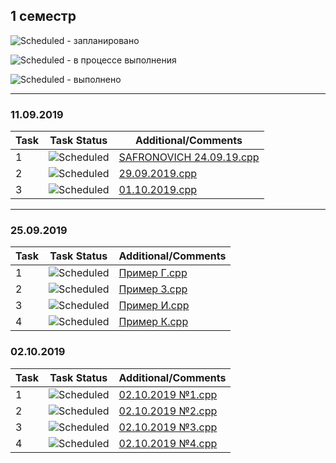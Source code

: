 ## 1 семестр


![Scheduled](https://github.com/AnzhelikaKravchuk/.NET-Training.-Spring-2019/blob/master/Pictures/icons-target.png) - запланировано

![Scheduled](https://github.com/AnzhelikaKravchuk/.NET-Training.-Spring-2019/blob/master/Pictures/icons-inprogress.png) - в процессе выполнения

![Scheduled](https://github.com/AnzhelikaKravchuk/.NET-Training.-Spring-2019/blob/master/Pictures/icons-ok.png) - выполнено

---

### 11.09.2019 
| Task | Task Status | Additional/Comments |
| -------- | -------- | --------|  
| 1 | ![Scheduled](https://github.com/AnzhelikaKravchuk/.NET-Training.-Spring-2019/blob/master/Pictures/icons-ok.png)|[SAFRONOVICH 24.09.19.cpp](https://github.com/DoraSafrv/PM.Safronovich.2019/blob/master/1%20%D1%81%D0%B5%D0%BC%D0%B5%D1%81%D1%82%D1%80/11.09.2019/SAFRONOVICH%2024.09.19.cpp)
| 2 | ![Scheduled](https://github.com/AnzhelikaKravchuk/.NET-Training.-Spring-2019/blob/master/Pictures/icons-ok.png)|[29.09.2019.cpp](https://github.com/DoraSafrv/PM.Safronovich.2019/blob/master/1%20%D1%81%D0%B5%D0%BC%D0%B5%D1%81%D1%82%D1%80/11.09.2019/29.09.2019.cpp)
| 3 |![Scheduled](https://github.com/AnzhelikaKravchuk/.NET-Training.-Spring-2019/blob/master/Pictures/icons-ok.png) |[01.10.2019.cpp](https://github.com/DoraSafrv/PM.Safronovich.2019/blob/master/1%20%D1%81%D0%B5%D0%BC%D0%B5%D1%81%D1%82%D1%80/11.09.2019/01.10.2019.cpp)
---

### 25.09.2019 
| Task | Task Status | Additional/Comments |
| -------- | -------- | --------|  
| 1 | ![Scheduled](https://github.com/AnzhelikaKravchuk/.NET-Training.-Spring-2019/blob/master/Pictures/icons-ok.png)|[Пример Г.cpp](https://github.com/DoraSafrv/PM.Safronovich.2019/blob/master/1%20%D1%81%D0%B5%D0%BC%D0%B5%D1%81%D1%82%D1%80/25.09.2019/%D0%9F%D1%80%D0%B8%D0%BC%D0%B5%D1%80%20%D0%93.cpp)
| 2 | ![Scheduled](https://github.com/AnzhelikaKravchuk/.NET-Training.-Spring-2019/blob/master/Pictures/icons-ok.png)|[Пример З.cpp](https://github.com/DoraSafrv/PM.Safronovich.2019/blob/master/1%20%D1%81%D0%B5%D0%BC%D0%B5%D1%81%D1%82%D1%80/25.09.2019/%D0%9F%D1%80%D0%B8%D0%BC%D0%B5%D1%80%20%D0%97.cpp)
| 3 | ![Scheduled](https://github.com/AnzhelikaKravchuk/.NET-Training.-Spring-2019/blob/master/Pictures/icons-ok.png)|[Пример И.cpp](https://github.com/DoraSafrv/PM.Safronovich.2019/blob/master/1%20%D1%81%D0%B5%D0%BC%D0%B5%D1%81%D1%82%D1%80/25.09.2019/%D0%9F%D1%80%D0%B8%D0%BC%D0%B5%D1%80%20%D0%98.cpp)
| 4 | ![Scheduled](https://github.com/AnzhelikaKravchuk/.NET-Training.-Spring-2019/blob/master/Pictures/icons-ok.png)|[Пример К.cpp](https://github.com/DoraSafrv/PM.Safronovich.2019/blob/master/1%20%D1%81%D0%B5%D0%BC%D0%B5%D1%81%D1%82%D1%80/25.09.2019/%D0%9F%D1%80%D0%B8%D0%BC%D0%B5%D1%80%20%D0%9A.cpp) 


### 02.10.2019 
| Task | Task Status | Additional/Comments |
| -------- | -------- | --------|  
| 1 | ![Scheduled](https://github.com/AnzhelikaKravchuk/.NET-Training.-Spring-2019/blob/master/Pictures/icons-ok.png)|[02.10.2019 №1.cpp](https://github.com/DoraSafrv/PM.Safronovich.2019/blob/master/1%20%D1%81%D0%B5%D0%BC%D0%B5%D1%81%D1%82%D1%80/02.10.2019/02.10.2019%20%E2%84%961.cpp)
| 2 | ![Scheduled](https://github.com/AnzhelikaKravchuk/.NET-Training.-Spring-2019/blob/master/Pictures/icons-ok.png)|[02.10.2019 №2.cpp](https://github.com/DoraSafrv/PM.Safronovich.2019/blob/master/1%20%D1%81%D0%B5%D0%BC%D0%B5%D1%81%D1%82%D1%80/02.10.2019/02.10.2019%20%E2%84%962.cpp)
| 3 | ![Scheduled](https://github.com/AnzhelikaKravchuk/.NET-Training.-Spring-2019/blob/master/Pictures/icons-ok.png)|[02.10.2019 №3.cpp](https://github.com/DoraSafrv/PM.Safronovich.2019/blob/master/1%20%D1%81%D0%B5%D0%BC%D0%B5%D1%81%D1%82%D1%80/02.10.2019/02.10.2019%20%E2%84%963.cpp)
| 4 | ![Scheduled](https://github.com/AnzhelikaKravchuk/.NET-Training.-Spring-2019/blob/master/Pictures/icons-ok.png)|[02.10.2019 №4.cpp](https://github.com/DoraSafrv/PM.Safronovich.2019/blob/master/1%20%D1%81%D0%B5%D0%BC%D0%B5%D1%81%D1%82%D1%80/02.10.2019/02.10.2019%20%E2%84%964.cpp) 
